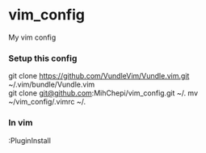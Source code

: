 # vim_config
My vim config

### Setup this config
git clone https://github.com/VundleVim/Vundle.vim.git ~/.vim/bundle/Vundle.vim   
git clone git@github.com:MihChepi/vim_config.git ~/.
mv ~/vim_config/.vimrc ~/.

### In vim 
:PluginInstall
